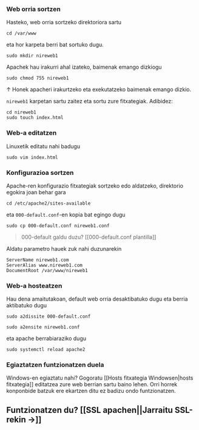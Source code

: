 ### Web orria sortzen
Hasteko, web orria sortzeko direktoriora sartu
```
cd /var/www
```

eta hor karpeta berri bat sortuko dugu.
```
sudo mkdir nireweb1
```

Apachek hau irakurri ahal izateko, baimenak emango dizkiogu
```
sudo chmod 755 nireweb1
```
↑ Honek apacheri irakurtzeko eta exekutatzeko baimenak emango dizkio.

`nireweb1` karpetan sartu zaitez eta sortu zure fitxategiak. Adibidez:
```
cd nireweb1
sudo touch index.html
```

### Web-a editatzen
Linuxetik editatu nahi badugu
```
sudo vim index.html
```

### Konfigurazioa sortzen
Apache-ren konfigurazio fitxategiak sortzeko edo aldatzeko, direktorio egokira joan behar gara
```
cd /etc/apache2/sites-available
```

eta `000-default.conf`-en kopia bat egingo dugu
```
sudo cp 000-default.conf nireweb1.conf
```

 > 000-default galdu duzu? [[000-default.conf plantilla]]
 
 Aldatu parametro hauek zuk nahi duzunarekin
 ```
 ServerName nireweb1.com
 ServerAlias www.nireweb1.com
 DocumentRoot /var/www/nireweb1
 ```

### Web-a hosteatzen
Hau dena amaitutakoan, default web orria desaktibatuko dugu eta berria aktibatuko dugu
```
sudo a2dissite 000-default.conf
```

```
sudo a2ensite nireweb1.conf
```

eta apache berrabiaraziko dugu
```
sudo systemctl reload apache2
```

### Egiaztatzen funtzionatzen duela
Windows-en egiaztatu nahi? Gogoratu [[Hosts fitxategia Windowsen|hosts fitxategia]] editatzea zure web berrian sartu baino lehen. Orri horrek konponbide batzuk ere ekartzen ditu ez badizu ondo funtzionatzen.

## Funtzionatzen du? [[SSL apachen||Jarraitu SSL-rekin ->]]

